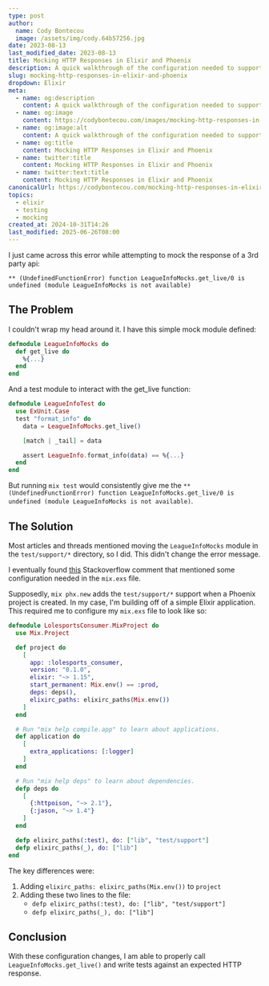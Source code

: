 ```yaml
---
type: post
author:
  name: Cody Bontecou
  image: /assets/img/cody.64b57256.jpg
date: 2023-08-13
last_modified_date: 2023-08-13
title: Mocking HTTP Responses in Elixir and Phoenix
description: A quick walkthrough of the configuration needed to support mocks and modules only used within your Elixir tests
slug: mocking-http-responses-in-elixir-and-phoenix
dropdown: Elixir
meta:
  - name: og:description
    content: A quick walkthrough of the configuration needed to support mocks and modules only used within your Elixir tests
  - name: og:image
    content: https://codybontecou.com/images/mocking-http-responses-in-elixir-and-phoenix.png
  - name: og:image:alt
    content: A quick walkthrough of the configuration needed to support mocks and modules only used within your Elixir tests
  - name: og:title
    content: Mocking HTTP Responses in Elixir and Phoenix
  - name: twitter:title
    content: Mocking HTTP Responses in Elixir and Phoenix
  - name: twitter:text:title
    content: Mocking HTTP Responses in Elixir and Phoenix
canonicalUrl: https://codybontecou.com/mocking-http-responses-in-elixir-and-phoenix
topics:
  - elixir
  - testing
  - mocking
created_at: 2024-10-31T14:26
last_modified: 2025-06-26T08:00
---
```

I just came across this error while attempting to mock the response of a 3rd party api:

`** (UndefinedFunctionError) function LeagueInfoMocks.get_live/0 is undefined (module LeagueInfoMocks is not available)`

## The Problem

I couldn't wrap my head around it. I have this simple mock module defined:

```elixir
defmodule LeagueInfoMocks do
  def get_live do
    %{...}
  end
end

```

And a test module to interact with the get_live function:

```elixir
defmodule LeagueInfoTest do
  use ExUnit.Case
  test "format_info" do
    data = LeagueInfoMocks.get_live()

    [match | _tail] = data

    assert LeagueInfo.format_info(data) == %{...}
  end
end

```

But running `mix test` would consistently give me the `** (UndefinedFunctionError) function LeagueInfoMocks.get_live/0 is undefined (module LeagueInfoMocks is not available)`.

## The Solution

Most articles and threads mentioned moving the `LeagueInfoMocks` module in the `test/support/*` directory, so I did. This didn't change the error message.

I eventually found [this](https://stackoverflow.com/a/73967553/6642089) Stackoverflow comment that mentioned some configuration needed in the `mix.exs` file.

Supposedly, `mix phx.new` adds the `test/support/*` support when a Phoenix project is created. In my case, I'm building off of a simple Elixir application. This required me to configure my `mix.exs` file to look like so:

```elixir
defmodule LolesportsConsumer.MixProject do
  use Mix.Project

  def project do
    [
      app: :lolesports_consumer,
      version: "0.1.0",
      elixir: "~> 1.15",
      start_permanent: Mix.env() == :prod,
      deps: deps(),
      elixirc_paths: elixirc_paths(Mix.env())
    ]
  end

  # Run "mix help compile.app" to learn about applications.
  def application do
    [
      extra_applications: [:logger]
    ]
  end

  # Run "mix help deps" to learn about dependencies.
  defp deps do
    [
      {:httpoison, "~> 2.1"},
      {:jason, "~> 1.4"}
    ]
  end

  defp elixirc_paths(:test), do: ["lib", "test/support"]
  defp elixirc_paths(_), do: ["lib"]
end

```

The key differences were:
1. Adding `elixirc_paths: elixirc_paths(Mix.env())` to `project`
2. Adding these two lines to the file:
   - `defp elixirc_paths(:test), do: ["lib", "test/support"]`
   - `defp elixirc_paths(_), do: ["lib"]`


## Conclusion

With these configuration changes, I am able to properly call `LeagueInfoMocks.get_live()` and write tests against an expected HTTP response.
